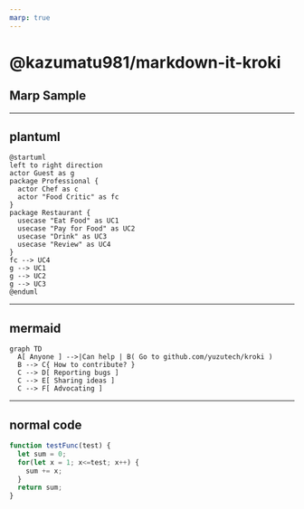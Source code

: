 ```yaml
---
marp: true
---
```


# @kazumatu981/markdown-it-kroki

## Marp Sample

---

## plantuml

```plantuml
@startuml
left to right direction
actor Guest as g
package Professional {
  actor Chef as c
  actor "Food Critic" as fc
}
package Restaurant {
  usecase "Eat Food" as UC1
  usecase "Pay for Food" as UC2
  usecase "Drink" as UC3
  usecase "Review" as UC4
}
fc --> UC4
g --> UC1
g --> UC2
g --> UC3
@enduml
```

---

## mermaid

```mermaid
graph TD
  A[ Anyone ] -->|Can help | B( Go to github.com/yuzutech/kroki )
  B --> C{ How to contribute? }
  C --> D[ Reporting bugs ]
  C --> E[ Sharing ideas ]
  C --> F[ Advocating ]
```

---

## normal code

```JavaScript
function testFunc(test) {
  let sum = 0;
  for(let x = 1; x<=test; x++) {
    sum += x;
  }
  return sum;
}
```